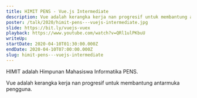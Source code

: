 ```yaml
---
title: HIMIT PENS - Vue.js Intermediate
description: Vue adalah kerangka kerja nan progresif untuk membantung antarmuka pengguna.
poster: /talk/2020/himit-pens---vuejs-intermediate.jpg
slide: https://bit.ly/vuejs-vuex
playback: https://www.youtube.com/watch?v=QRl1ulPKbuU
writeUp: 
startDate: 2020-04-10T01:30:00.000Z
endDate: 2020-04-10T07:00:00.000Z
slug: himit-pens---vuejs-intermediate
---
```


HIMIT adalah Himpunan Mahasiswa Informatika PENS.

Vue adalah kerangka kerja nan progresif untuk membantung antarmuka pengguna.
